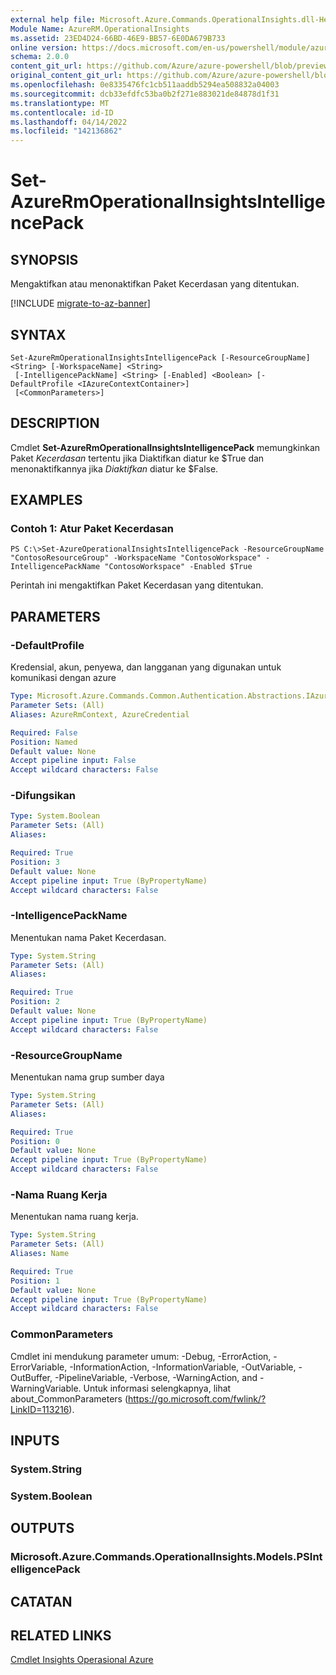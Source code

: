 ```yaml
---
external help file: Microsoft.Azure.Commands.OperationalInsights.dll-Help.xml
Module Name: AzureRM.OperationalInsights
ms.assetid: 23ED4D24-66BD-46E9-BB57-6E0DA679B733
online version: https://docs.microsoft.com/en-us/powershell/module/azurerm.operationalinsights/set-azurermoperationalinsightsintelligencepack
schema: 2.0.0
content_git_url: https://github.com/Azure/azure-powershell/blob/preview/src/ResourceManager/OperationalInsights/Commands.OperationalInsights/help/Set-AzureRmOperationalInsightsIntelligencePack.md
original_content_git_url: https://github.com/Azure/azure-powershell/blob/preview/src/ResourceManager/OperationalInsights/Commands.OperationalInsights/help/Set-AzureRmOperationalInsightsIntelligencePack.md
ms.openlocfilehash: 0e8335476fc1cb511aaddb5294ea508832a04003
ms.sourcegitcommit: dcb33efdfc53ba0b2f271e883021de84878d1f31
ms.translationtype: MT
ms.contentlocale: id-ID
ms.lasthandoff: 04/14/2022
ms.locfileid: "142136862"
---
```

# Set-AzureRmOperationalInsightsIntelligencePack

## SYNOPSIS
Mengaktifkan atau menonaktifkan Paket Kecerdasan yang ditentukan.

[!INCLUDE [migrate-to-az-banner](../../includes/migrate-to-az-banner.md)]

## SYNTAX

```
Set-AzureRmOperationalInsightsIntelligencePack [-ResourceGroupName] <String> [-WorkspaceName] <String>
 [-IntelligencePackName] <String> [-Enabled] <Boolean> [-DefaultProfile <IAzureContextContainer>]
 [<CommonParameters>]
```

## DESCRIPTION
Cmdlet **Set-AzureRmOperationalInsightsIntelligencePack** memungkinkan Paket *Kecerdasan* tertentu jika Diaktifkan diatur ke $True dan menonaktifkannya jika *Diaktifkan* diatur ke $False.

## EXAMPLES

### Contoh 1: Atur Paket Kecerdasan
```
PS C:\>Set-AzureOperationalInsightsIntelligencePack -ResourceGroupName "ContosoResourceGroup" -WorkspaceName "ContosoWorkspace" -IntelligencePackName "ContosoWorkspace" -Enabled $True
```

Perintah ini mengaktifkan Paket Kecerdasan yang ditentukan.

## PARAMETERS

### -DefaultProfile
Kredensial, akun, penyewa, dan langganan yang digunakan untuk komunikasi dengan azure

```yaml
Type: Microsoft.Azure.Commands.Common.Authentication.Abstractions.IAzureContextContainer
Parameter Sets: (All)
Aliases: AzureRmContext, AzureCredential

Required: False
Position: Named
Default value: None
Accept pipeline input: False
Accept wildcard characters: False
```

### -Difungsikan
```yaml
Type: System.Boolean
Parameter Sets: (All)
Aliases:

Required: True
Position: 3
Default value: None
Accept pipeline input: True (ByPropertyName)
Accept wildcard characters: False
```

### -IntelligencePackName
Menentukan nama Paket Kecerdasan.

```yaml
Type: System.String
Parameter Sets: (All)
Aliases:

Required: True
Position: 2
Default value: None
Accept pipeline input: True (ByPropertyName)
Accept wildcard characters: False
```

### -ResourceGroupName
Menentukan nama grup sumber daya

```yaml
Type: System.String
Parameter Sets: (All)
Aliases:

Required: True
Position: 0
Default value: None
Accept pipeline input: True (ByPropertyName)
Accept wildcard characters: False
```

### -Nama Ruang Kerja
Menentukan nama ruang kerja.

```yaml
Type: System.String
Parameter Sets: (All)
Aliases: Name

Required: True
Position: 1
Default value: None
Accept pipeline input: True (ByPropertyName)
Accept wildcard characters: False
```

### CommonParameters
Cmdlet ini mendukung parameter umum: -Debug, -ErrorAction, -ErrorVariable, -InformationAction, -InformationVariable, -OutVariable, -OutBuffer, -PipelineVariable, -Verbose, -WarningAction, and -WarningVariable. Untuk informasi selengkapnya, lihat about_CommonParameters (https://go.microsoft.com/fwlink/?LinkID=113216).

## INPUTS

### System.String

### System.Boolean

## OUTPUTS

### Microsoft.Azure.Commands.OperationalInsights.Models.PSIntelligencePack

## CATATAN

## RELATED LINKS

[Cmdlet Insights Operasional Azure](./AzureRM.OperationalInsights.md)


